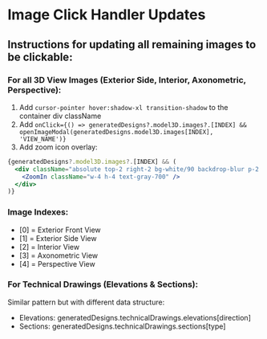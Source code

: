 # Image Click Handler Updates

## Instructions for updating all remaining images to be clickable:

### For all 3D View Images (Exterior Side, Interior, Axonometric, Perspective):
1. Add `cursor-pointer hover:shadow-xl transition-shadow` to the container div className
2. Add `onClick={() => generatedDesigns?.model3D.images?.[INDEX] && openImageModal(generatedDesigns.model3D.images[INDEX], 'VIEW_NAME')}`
3. Add zoom icon overlay:
```jsx
{generatedDesigns?.model3D.images?.[INDEX] && (
  <div className="absolute top-2 right-2 bg-white/90 backdrop-blur p-2 rounded-full opacity-0 hover:opacity-100 transition-opacity">
    <ZoomIn className="w-4 h-4 text-gray-700" />
  </div>
)}
```

### Image Indexes:
- [0] = Exterior Front View
- [1] = Exterior Side View
- [2] = Interior View
- [3] = Axonometric View
- [4] = Perspective View

### For Technical Drawings (Elevations & Sections):
Similar pattern but with different data structure:
- Elevations: generatedDesigns.technicalDrawings.elevations[direction]
- Sections: generatedDesigns.technicalDrawings.sections[type]